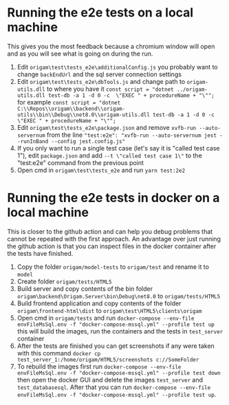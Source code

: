 # Running the e2e tests on a local machine
This gives you the most feedback because a chromium window will open and as you will see what is going on during the run.
1. Edit `origam\test\tests_e2e\additionalConfig.js` you probably want to change `backEndUrl` and the sql server connection settings
2. Edit `origam\test\tests_e2e\dbTools.js` and change path to `origam-utils.dll` to where you have it
   `const script = "dotnet ../origam-utils.dll test-db -a 1 -d 0 -c  \"EXEC " + procedureName + "\"";`
   for example
   `const script = "dotnet C:\\Repos\\origam\\backend\\origam-utils\\bin\\Debug\\net8.0\\origam-utils.dll test-db -a 1 -d 0 -c  \"EXEC " + procedureName + "\"";`
3. Edit `origam\test\tests_e2e\package.json` and remove `xvfb-run --auto-servernum` from the line
   `"test:e2e": "xvfb-run --auto-servernum jest --runInBand --config jest.config.js"`
4. If you only want to run a single test case (let's say it is "called test case 1"), edit `package.json` and add 
   `--t \"called test case 1\"` to the "test:e2e" command from the previous point
5. Open cmd in `origam\test\tests_e2e` and run `yarn test:2e2`


# Running the e2e tests in docker on a local machine
This is closer to the github action and can help you debug problems that cannot be repeated with the first approach. 
An advantage over just running the github action is that you can inspect files in the docker container after the tests
have finished. 
1. Copy the folder `origam/model-tests` to `origam/test` and rename it to `model` 
2. Create folder `origam/tests/HTML5`
3. Build server and copy contents of the bin folder `origam\backend\Origam.Server\bin\Debug\net8.0` to `origam/tests/HTML5`
4. Build frontend application and copy contents of the folder `origam\frontend-html\dist` to `origam\test\HTML5\clients\origam`
5. Open cmd in `origam/tests` and run `docker-compose --env-file envFileMsSql.env -f "docker-compose-mssql.yml" --profile test up`
    this will build the images, run the containers and the tests in `test_server` container
6. After the tests are finished you can get screenshots if any were taken with this command `docker cp test_server_1:/home/origam/HTML5/screenshots c://SomeFolder`
7. To rebuild the images first run `docker-compose --env-file envFileMsSql.env -f "docker-compose-mssql.yml" --profile test down` 
   then open the docker GUI and delete the images `test_server` and `test_databasesql`.
   After that you can run `docker-compose --env-file envFileMsSql.env -f "docker-compose-mssql.yml" --profile test up`.
    